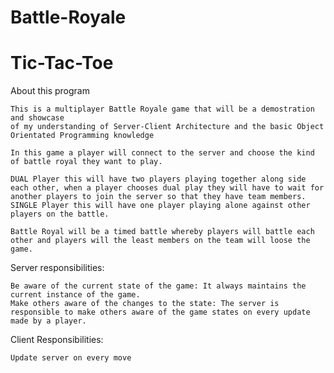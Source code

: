 # Battle-Royale

# Tic-Tac-Toe

About this program

    This is a multiplayer Battle Royale game that will be a demostration and showcase
    of my understanding of Server-Client Architecture and the basic Object Orientated Programming knowledge

    In this game a player will connect to the server and choose the kind of battle royal they want to play.

    DUAL Player this will have two players playing together along side each other, when a player chooses dual play they will have to wait for another players to join the server so that they have team members.
    SINGLE Player this will have one player playing alone against other players on the battle.

    Battle Royal will be a timed battle whereby players will battle each other and players will the least members on the team will loose the game. 



Server responsibilities:

    Be aware of the current state of the game: It always maintains the current instance of the game.
    Make others aware of the changes to the state: The server is responsible to make others aware of the game states on every update made by a player.

Client Responsibilities:

    Update server on every move


